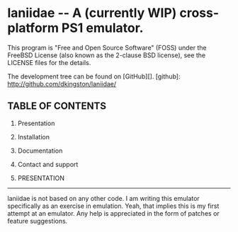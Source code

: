 laniidae -- A (currently WIP) cross-platform PS1 emulator.
==========================================================

This program is "Free and Open Source Software" (FOSS) under the FreeBSD License
(also known as the 2-clause BSD license), see the LICENSE files for the details.

The development tree can be found on [GitHub][].
[github]: http://github.com/dkingston/laniidae/

TABLE OF CONTENTS
-----------------
  1. Presentation
  2. Installation
  3. Documentation
  4. Contact and support

1. PRESENTATION
---------------

laniidae is not based on any other code.  I am writing this emulator
specifically as an exercise in emulation.  Yeah, that implies this is my first
attempt at an emulator.  Any help is appreciated in the form of patches or
feature suggestions.
